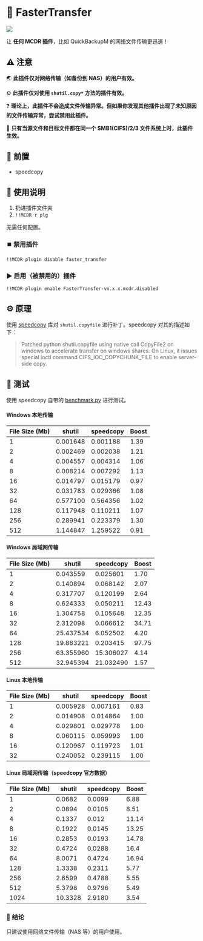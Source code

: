 # :rocket: FasterTransfer

[![](https://pic.stackoverflow.wiki/uploadImages/117/24/20/154/2021/08/24/23/08/8cd61849-6a34-4e2d-ad3a-c6056adef05e.svg)](https://github.com/Fallen-Breath/MCDReforged)

让 **任何 MCDR 插件**，比如 QuickBackupM 的网络文件传输更迅速！

## :warning: 注意

:earth_asia:  **此插件仅对网络传输（如备份到 NAS）的用户有效。**

:gear: **此插件仅对使用 `shutil.copy*` 方法的插件有效。**

:question: **理论上，此插件不会造成文件传输异常。但如果你发现其他插件出现了未知原因的文件传输异常，尝试禁用此插件。**

:open_file_folder:  **只有当源文件和目标文件都在同一个 SMB1(CIFS)/2/3 文件系统上时，此插件生效。**

## :door:		前置

- speedcopy

## :page_facing_up: 使用说明

1. 扔进插件文件夹
2. `!!MCDR r plg`

无需任何配置。

### :stop_button: 禁用插件

```plain
!!MCDR plugin disable faster_transfer
```

### :arrow_forward:	启用（被禁用的）插件

```plain
!!MCDR plugin enable FasterTransfer-vx.x.x.mcdr.disabled
```

## :gear: 原理

使用 [speedcopy](https://github.com/antirotor/speedcopy) 库对 `shutil.copyfile` 进行补丁。speedcopy 对其的描述如下：

> Patched python shutil.copyfile using native call CopyFile2 on windows to accelerate transfer on windows shares. On Linux, it issues special ioctl command CIFS_IOC_COPYCHUNK_FILE to enable server-side copy.

## 🧪 测试

使用 speedcopy 自带的 [benchmark.py](https://github.com/antirotor/speedcopy/blob/develop/benchmark.py) 进行测试。

#### Windows 本地传输

| File Size (Mb) | shutil    | speedcopy | Boost |
|----------------|-----------|-----------|-------|
| 1              | 0.001648  | 0.001188  | 1.39  |
| 2              | 0.002469  | 0.002038  | 1.21  |
| 4              | 0.004557  | 0.004314  | 1.06  |
| 8              | 0.008214  | 0.007292  | 1.13  |
| 16             | 0.014797  | 0.015179  | 0.97  |
| 32             | 0.031783  | 0.029366  | 1.08  |
| 64             | 0.577100  | 0.564356  | 1.02  |
| 128            | 0.117948  | 0.110211  | 1.07  |
| 256            | 0.289941  | 0.223379  | 1.30  |
| 512            | 1.144847  | 1.259522  | 0.91  |

#### Windows 局域网传输

| File Size (Mb) | shutil     | speedcopy  | Boost  |
|----------------|------------|------------|--------|
| 1              | 0.043559   | 0.025601   | 1.70   |
| 2              | 0.140894   | 0.068142   | 2.07   |
| 4              | 0.317707   | 0.120199   | 2.64   |
| 8              | 0.624333   | 0.050211   | 12.43  |
| 16             | 1.304758   | 0.105648   | 12.35  |
| 32             | 2.312098   | 0.066612   | 34.71  |
| 64             | 25.437534  | 6.052502   | 4.20   |
| 128            | 19.883221  | 0.203415   | 97.75  |
| 256            | 63.355960  | 15.306027  | 4.14   |
| 512            | 32.945394  | 21.032490  | 1.57   |

#### Linux 本地传输

| File Size (Mb) | shutil    | speedcopy | Boost |
|----------------|-----------|-----------|-------|
| 1              | 0.005928  | 0.007161  | 0.83  |
| 2              | 0.014908  | 0.014864  | 1.00  |
| 4              | 0.029801  | 0.029778  | 1.00  |
| 8              | 0.060115  | 0.059993  | 1.00  |
| 16             | 0.120967  | 0.119723  | 1.01  |
| 32             | 0.240052  | 0.239115  | 1.00  |

#### Linux 局域网传输（speedcopy 官方数据）

| File Size (Mb) | shutil | speedcopy | Boost |
| --- | --- | --- | --- |
| 1 | 0.0682 | 0.0099 | 6.88 |
| 2 | 0.0894 | 0.0105 | 8.51 |
| 4 | 0.1337 | 0.012 | 11.14 |
| 8 | 0.1922 | 0.0145 | 13.25 |
| 16 | 0.2853 | 0.0193 | 14.78 |
| 32 | 0.4724 | 0.0288 | 16.4 |
| 64 | 8.0071 | 0.4724 | 16.94 |
| 128 | 1.3338 | 0.2311 | 5.77 |
| 256 | 2.6599 | 0.4788 | 5.55 |
| 512 | 5.3798 | 0.9796 | 5.49 |
| 1024 | 10.3328 | 2.9180 | 3.54 |

### 💯 结论
只建议使用网络文件传输（NAS 等）的用户使用。

